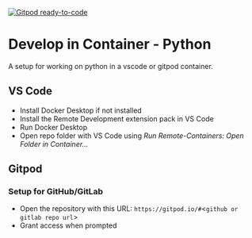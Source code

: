 [![Gitpod ready-to-code](https://img.shields.io/badge/Gitpod-ready--to--code-blue?logo=gitpod)](https://gitpod.io/#https://github.com/lcenchew/vscode-container-py)

# Develop in Container - Python
A setup for working on python in a vscode or gitpod container.

## VS Code

- Install Docker Desktop if not installed
- Install the Remote Development extension pack in VS Code
- Run Docker Desktop
- Open repo folder with VS Code using *Run Remote-Containers: Open Folder in Container...*

## Gitpod

### Setup for GitHub/GitLab

- Open the repository with this URL: `https://gitpod.io/#`<`github or gitlab repo url`>
- Grant access when prompted 
